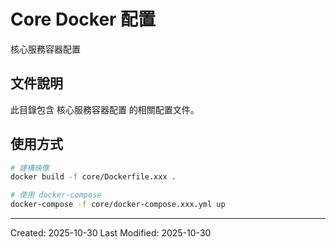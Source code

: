 # Core Docker 配置

核心服務容器配置

## 文件說明

此目錄包含 核心服務容器配置 的相關配置文件。

## 使用方式

```bash
# 建構映像
docker build -f core/Dockerfile.xxx .

# 使用 docker-compose
docker-compose -f core/docker-compose.xxx.yml up
```

---
Created: 2025-10-30
Last Modified: 2025-10-30
